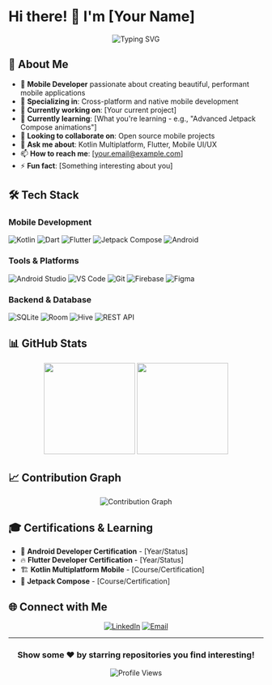 # Hi there! 👋 I'm [Your Name]

<div align="center">
  <img src="https://readme-typing-svg.herokuapp.com?font=Fira+Code&pause=1000&color=2E9EF7&center=true&vCenter=true&width=435&lines=Mobile+Developer;Kotlin+Native+Enthusiast;Flutter+%26+Dart+Developer;Jetpack+Compose+Lover;Always+learning+new+things" alt="Typing SVG" />
</div>

## 🚀 About Me

- 📱 **Mobile Developer** passionate about creating beautiful, performant mobile applications
- 🎯 **Specializing in**: Cross-platform and native mobile development
- 🔭 **Currently working on**: [Your current project]
- 🌱 **Currently learning**: [What you're learning - e.g., "Advanced Jetpack Compose animations"]
- 👯 **Looking to collaborate on**: Open source mobile projects
- 💬 **Ask me about**: Kotlin Multiplatform, Flutter, Mobile UI/UX
- 📫 **How to reach me**: [your.email@example.com]
- ⚡ **Fun fact**: [Something interesting about you]

## 🛠️ Tech Stack

### Mobile Development
<p align="left">
  <img src="https://img.shields.io/badge/Kotlin-7F52FF?style=for-the-badge&logo=kotlin&logoColor=white" alt="Kotlin" />
  <img src="https://img.shields.io/badge/Dart-0175C2?style=for-the-badge&logo=dart&logoColor=white" alt="Dart" />
  <img src="https://img.shields.io/badge/Flutter-02569B?style=for-the-badge&logo=flutter&logoColor=white" alt="Flutter" />
  <img src="https://img.shields.io/badge/Jetpack%20Compose-4285F4?style=for-the-badge&logo=jetpackcompose&logoColor=white" alt="Jetpack Compose" />
  <img src="https://img.shields.io/badge/Android-3DDC84?style=for-the-badge&logo=android&logoColor=white" alt="Android" />
</p>

### Tools & Platforms
<p align="left">
  <img src="https://img.shields.io/badge/Android%20Studio-3DDC84?style=for-the-badge&logo=androidstudio&logoColor=white" alt="Android Studio" />
  <img src="https://img.shields.io/badge/VS%20Code-007ACC?style=for-the-badge&logo=visualstudiocode&logoColor=white" alt="VS Code" />
  <img src="https://img.shields.io/badge/Git-F05032?style=for-the-badge&logo=git&logoColor=white" alt="Git" />
  <img src="https://img.shields.io/badge/Firebase-FFCA28?style=for-the-badge&logo=firebase&logoColor=black" alt="Firebase" />
  <img src="https://img.shields.io/badge/Figma-F24E1E?style=for-the-badge&logo=figma&logoColor=white" alt="Figma" />
</p>

### Backend & Database
<p align="left">
  <img src="https://img.shields.io/badge/SQLite-003B57?style=for-the-badge&logo=sqlite&logoColor=white" alt="SQLite" />
  <img src="https://img.shields.io/badge/Room-4285F4?style=for-the-badge&logo=android&logoColor=white" alt="Room" />
  <img src="https://img.shields.io/badge/Hive-FF6D00?style=for-the-badge&logo=hive&logoColor=white" alt="Hive" />
  <img src="https://img.shields.io/badge/REST%20API-009688?style=for-the-badge&logo=api&logoColor=white" alt="REST API" />
</p>

## 📊 GitHub Stats

<div align="center">
  <img height="180em" src="https://github-readme-stats.vercel.app/api?username=[YOUR_USERNAME]&show_icons=true&theme=tokyonight&include_all_commits=true&count_private=true"/>
  <img height="180em" src="https://github-readme-stats.vercel.app/api/top-langs/?username=[YOUR_USERNAME]&layout=compact&langs_count=8&theme=tokyonight"/>
</div>

## 📈 Contribution Graph
<div align="center">
  <img src="https://github-readme-activity-graph.vercel.app/graph?username=[YOUR_USERNAME]&theme=tokyo-night" alt="Contribution Graph" />
</div>

## 🎓 Certifications & Learning

- 📱 **Android Developer Certification** - [Year/Status]
- 🔥 **Flutter Developer Certification** - [Year/Status]
- 🏗️ **Kotlin Multiplatform Mobile** - [Course/Certification]
- 🎨 **Jetpack Compose** - [Course/Certification]

## 🌐 Connect with Me

<div align="center">
  
[![LinkedIn](https://img.shields.io/badge/LinkedIn-0077B5?style=for-the-badge&logo=linkedin&logoColor=white)](https://www.linkedin.com/in/salman-luthfi-sugiarto-17b742301/)
[![Email](https://img.shields.io/badge/Email-D14836?style=for-the-badge&logo=gmail&logoColor=white)](mailto:salmanluthfi456@gmail.com)

</div>

---
<div align="center">
  
### Show some ❤️ by starring repositories you find interesting!

![Profile Views](https://komarev.com/ghpvc/?username=[YOUR_USERNAME]&color=blueviolet&style=flat-square&label=Profile+Views)

</div>
